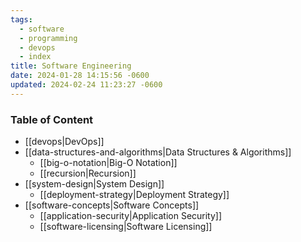 ```yaml
---
tags:
  - software
  - programming
  - devops
  - index
title: Software Engineering
date: 2024-01-28 14:15:56 -0600
updated: 2024-02-24 11:23:27 -0600
---
```


### Table of Content

* [[devops|DevOps]]
* [[data-structures-and-algorithms|Data Structures & Algorithms]]
	- [[big-o-notation|Big-O Notation]]
	- [[recursion|Recursion]]
* [[system-design|System Design]]
	- [[deployment-strategy|Deployment Strategy]]
* [[software-concepts|Software Concepts]]
	- [[application-security|Application Security]]
	- [[software-licensing|Software Licensing]]
